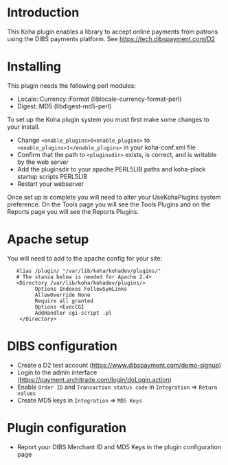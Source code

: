 # Introduction
This Koha plugin enables a library to accept online payments from patrons using the DIBS payments platform.
See https://tech.dibspayment.com/D2

# Installing
This plugin needs the following perl modules:
* Locale::Currency::Format (liblocale-currency-format-perl)
* Digest::MD5 (libdigest-md5-perl)

To set up the Koha plugin system you must first make some changes to your install.

* Change `<enable_plugins>0<enable_plugins>` to `<enable_plugins>1</enable_plugins>` in your koha-conf.xml file
* Confirm that the path to `<pluginsdir>` exists, is correct, and is writable by the web server
* Add the pluginsdir to your apache PERL5LIB paths and koha-plack startup scripts PERL5LIB
* Restart your webserver

Once set up is complete you will need to alter your UseKohaPlugins system preference. On the Tools page you will see the Tools Plugins and on the Reports page you will see the Reports Plugins.

# Apache setup

You will need to add to the apache config for your site:
```
   Alias /plugin/ "/var/lib/koha/kohadev/plugins/"
   # The stanza below is needed for Apache 2.4+
   <Directory /var/lib/koha/kohadev/plugins/>
         Options Indexes FollowSymLinks
         AllowOverride None
         Require all granted
         Options +ExecCGI
         AddHandler cgi-script .pl
    </Directory>
```

# DIBS configuration
* Create a D2 test account (https://www.dibspayment.com/demo-signup)
* Login to the admin interface (https://payment.architrade.com/login/doLogin.action)
* Enable `Order ID` and `Transaction status code` in `Integration` => `Return values`
* Create MD5 keys in `Integration` => `MD5 Keys`

# Plugin configuration
* Report your DIBS Merchant ID and MD5 Keys in the plugin configuration page


